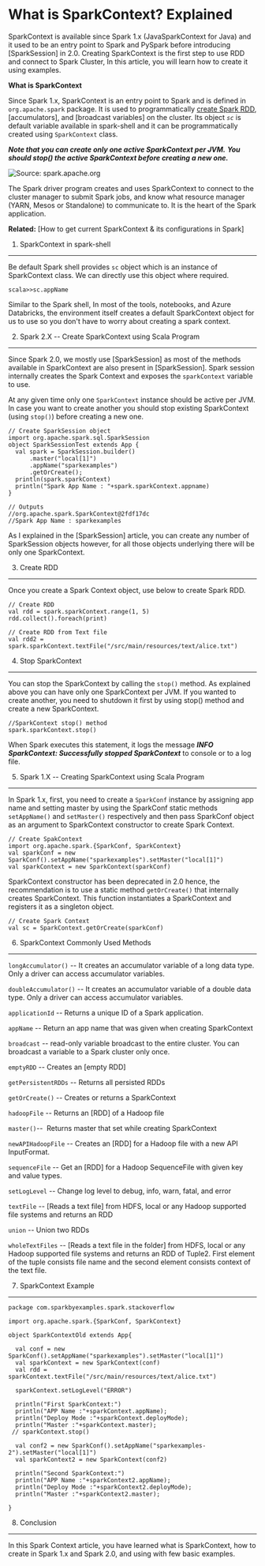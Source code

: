 

What is SparkContext? Explained
===============================



SparkContext is available since Spark 1.x (JavaSparkContext for Java)
and it used to be an entry point to Spark and PySpark before introducing
[SparkSession]
in 2.0. Creating SparkContext is the first step to use RDD and connect
to Spark Cluster, In this article, you will learn how to create it using
examples.





**What is SparkContext**

Since Spark 1.x, SparkContext is an entry point to Spark and is defined
in `org.apache.spark` package. It is used to programmatically [create
Spark
RDD](),
[accumulators],
and [broadcast
variables]
on the cluster. Its object *`sc`* is default variable available in
spark-shell and it can be programmatically created using `SparkContext`
class.



***Note that you can create only one active SparkContext per JVM.***
***You should stop() the active SparkContext before creating a new
one.***




![Source: spark.apache.org](./Lab_4_files/image04.png)

The Spark driver program creates and uses SparkContext to connect to the
cluster manager to submit Spark jobs, and know what resource manager
(YARN, Mesos or Standalone) to communicate to. It is the heart of the
Spark application.

**Related:** [How to get current SparkContext & its configurations in
Spark]

1. SparkContext in spark-shell
-------------------------------------------------------------------------------------------------------

Be default Spark shell provides `sc` object which is an instance of
SparkContext class. We can directly use this object where required.



```
scala>>sc.appName
```



Similar to the Spark shell, In most of the tools, notebooks, and Azure
Databricks, the environment itself creates a default SparkContext object
for us to use so you don't have to worry about creating a spark context.

2. Spark 2.X -- Create SparkContext using Scala Program
-------------------------------------------------------------------------------------------------------------------------------------------------------

Since Spark 2.0, we mostly use
[SparkSession]
as most of the methods available in SparkContext are also present in
[SparkSession].
Spark session internally creates the Spark Context and exposes the
`sparkContext` variable to use.

At any given time only one `SparkContext` instance should be active per
JVM. In case you want to create another you should stop existing
SparkContext (using `stop()`) before creating a new one.

```
// Create SparkSession object
import org.apache.spark.sql.SparkSession
object SparkSessionTest extends App {
  val spark = SparkSession.builder()
      .master("local[1]")
      .appName("sparkexamples")
      .getOrCreate();
  println(spark.sparkContext)
  println("Spark App Name : "+spark.sparkContext.appname)
}

// Outputs
//org.apache.spark.SparkContext@2fdf17dc
//Spark App Name : sparkexamples
```



As I explained in the
[SparkSession]
article, you can create any number of SparkSession objects however, for
all those objects underlying there will be only one SparkContext.

3. Create RDD
---------------------------------------------------------------------

Once you create a Spark Context object, use below to create Spark RDD.

```
// Create RDD
val rdd = spark.sparkContext.range(1, 5)
rdd.collect().foreach(print)

// Create RDD from Text file
val rdd2 = spark.sparkContext.textFile("/src/main/resources/text/alice.txt")
```



4. Stop SparkContext
-----------------------------------------------------------------------------------

You can stop the SparkContext by calling the `stop()` method. As
explained above you can have only one SparkContext per JVM. If you
wanted to create another, you need to shutdown it first by using stop()
method and create a new SparkContext.

```
//SparkContext stop() method
spark.sparkContext.stop()
```



When Spark executes this statement, it logs the message ***INFO
SparkContext: Successfully stopped SparkContext*** to console or to a
log file.

5. Spark 1.X -- Creating SparkContext using Scala Program
-----------------------------------------------------------------------------------------------------------------------------------------------------------

In Spark 1.x, first, you need to create a `SparkConf` instance by
assigning app name and setting master by using the SparkConf static
methods `setAppName()` and `setMaster()` respectively and then pass
SparkConf object as an argument to SparkContext constructor to create
Spark Context.

```
// Create SpakContext
import org.apache.spark.{SparkConf, SparkContext}
val sparkConf = new SparkConf().setAppName("sparkexamples").setMaster("local[1]")
val sparkContext = new SparkContext(sparkConf)
```



SparkContext constructor has been deprecated in 2.0 hence, the
recommendation is to use a static method `getOrCreate()` that internally
creates SparkContext. This function instantiates a SparkContext and
registers it as a singleton object.

```
// Create Spark Context
val sc = SparkContext.getOrCreate(sparkConf)
```



6. SparkContext Commonly Used Methods
---------------------------------------------------------------------------------------------------------------------

`longAccumulator()` -- It creates an accumulator variable of a long data
type. Only a driver can access accumulator variables.

`doubleAccumulator()` -- It creates an accumulator variable of a double
data type. Only a driver can access accumulator variables.

`applicationId` -- Returns a unique ID of a Spark application.

`appName` -- Return an app name that was given when creating
SparkContext

`broadcast` -- read-only variable broadcast to the entire cluster. You
can broadcast a variable to a Spark cluster only once.

`emptyRDD` -- Creates an [empty
RDD]

`getPersistentRDDs` -- Returns all persisted RDDs

`getOrCreate()` -- Creates or returns a SparkContext

`hadoopFile` -- Returns an
[RDD] of a Hadoop file

`master()`--  Returns master that set while creating SparkContext

`newAPIHadoopFile` -- Creates an
[RDD] for a Hadoop file
with a new API InputFormat.

`sequenceFile` -- Get an
[RDD] for a Hadoop
SequenceFile with given key and value types.

`setLogLevel` -- Change log level to debug, info, warn, fatal, and error

`textFile` -- [Reads a text
file]
from HDFS, local or any Hadoop supported file systems and returns an RDD

`union` -- Union two RDDs

`wholeTextFiles` -- [Reads a text file in the
folder]
from HDFS, local or any Hadoop supported file systems and returns an RDD
of Tuple2. First element of the tuple consists file name and the second
element consists context of the text file.

7. SparkContext Example
-----------------------------------------------------------------------------------------

```
package com.sparkbyexamples.spark.stackoverflow

import org.apache.spark.{SparkConf, SparkContext}

object SparkContextOld extends App{

  val conf = new SparkConf().setAppName("sparkexamples").setMaster("local[1]")
  val sparkContext = new SparkContext(conf)
  val rdd = sparkContext.textFile("/src/main/resources/text/alice.txt")

  sparkContext.setLogLevel("ERROR")

  println("First SparkContext:")
  println("APP Name :"+sparkContext.appName);
  println("Deploy Mode :"+sparkContext.deployMode);
  println("Master :"+sparkContext.master);
 // sparkContext.stop()
  
  val conf2 = new SparkConf().setAppName("sparkexamples-2").setMaster("local[1]")
  val sparkContext2 = new SparkContext(conf2)

  println("Second SparkContext:")
  println("APP Name :"+sparkContext2.appName);
  println("Deploy Mode :"+sparkContext2.deployMode);
  println("Master :"+sparkContext2.master);
  
}
```



8. Conclusion
-------------

In this Spark Context article, you have learned what is SparkContext,
how to create in Spark 1.x and Spark 2.0, and using with few basic
examples.

